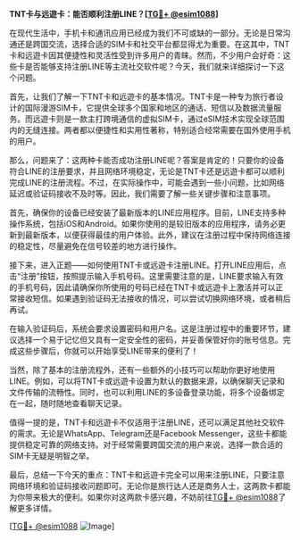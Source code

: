 **TNT卡与远遊卡：能否顺利注册LINE？[[TG💪+ @esim1088](https://t.me/s/esim1088)]**

在现代生活中，手机卡和通讯应用已经成为我们不可或缺的一部分。无论是日常沟通还是跨国交流，选择合适的SIM卡和社交平台都显得尤为重要。在这其中，TNT卡和远遊卡因其便捷性和灵活性受到许多用户的青睐。然而，不少用户会好奇：这些卡是否能够支持注册LINE等主流社交软件呢？今天，我们就来详细探讨一下这个问题。

首先，让我们了解一下TNT卡和远遊卡的基本情况。TNT卡是一种专为旅行者设计的国际漫游SIM卡，它提供全球多个国家和地区的通话、短信以及数据流量服务。而远遊卡则是一款主打跨境通信的虚拟SIM卡，通过eSIM技术实现全球范围内的无缝连接。两者都以便捷性和实用性著称，特别适合经常需要在国外使用手机的用户。

那么，问题来了：这两种卡能否成功注册LINE呢？答案是肯定的！只要你的设备符合LINE的注册要求，并且网络环境稳定，无论是TNT卡还是远遊卡都可以顺利完成LINE的注册流程。不过，在实际操作中，可能会遇到一些小问题，比如网络延迟或验证码接收不及时等。因此，我们需要了解一些关键步骤和注意事项。

首先，确保你的设备已经安装了最新版本的LINE应用程序。目前，LINE支持多种操作系统，包括iOS和Android。如果你使用的是较旧版本的应用程序，请务必更新到最新版本，以便获得最佳的用户体验。此外，建议在注册过程中保持网络连接的稳定性，尽量避免在信号较差的地方进行操作。

接下来，进入正题——如何使用TNT卡或远遊卡注册LINE。打开LINE应用后，点击“注册”按钮，按照提示输入手机号码。这里需要注意的是，LINE要求输入有效的手机号码，因此请确保你所使用的号码已经在TNT卡或远遊卡上激活并可以正常接收短信。如果遇到验证码无法接收的情况，可以尝试切换网络环境，或者稍后再试。

在输入验证码后，系统会要求设置密码和用户名。这是注册过程中的重要环节，建议选择一个易于记忆但又具有一定安全性的密码，并妥善保管好你的账号信息。完成这些步骤后，你就可以开始享受LINE带来的便利了！

当然，除了基本的注册流程外，还有一些额外的小技巧可以帮助你更好地使用LINE。例如，可以将TNT卡或远遊卡设置为默认的数据来源，以确保聊天记录和文件传输的流畅性。同时，也可以利用LINE的多设备登录功能，将多个设备绑定在一起，随时随地查看聊天记录。

值得一提的是，TNT卡和远遊卡不仅适用于注册LINE，还可以满足其他社交软件的需求。无论是WhatsApp、Telegram还是Facebook Messenger，这些卡都能提供稳定可靠的网络支持。对于经常需要跨国交流的用户来说，选择一款合适的SIM卡无疑是明智之举。

最后，总结一下今天的重点：TNT卡和远遊卡完全可以用来注册LINE，只要注意网络环境和验证码接收问题即可。无论你是旅行达人还是商务人士，这两款卡都能为你带来极大的便利。如果你对这两款卡感兴趣，不妨前往[TG💪+ @esim1088](https://t.me/s/esim1088)了解更多详情。

[[TG💪+ @esim1088](https://t.me/s/esim1088) ![Image](https://i.postimg.cc/4NQfJmqS/Snipaste-2025-05-13-00-14-12.png)]